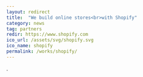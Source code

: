```yaml
---
layout: redirect
title:  "We build online stores<br>with Shopify"
category: news
tag: partners
redir: https://www.shopify.com
ico_url: /assets/svg/shopify.svg
ico_name: shopify
permalink: /works/shopify/
---
```

.
